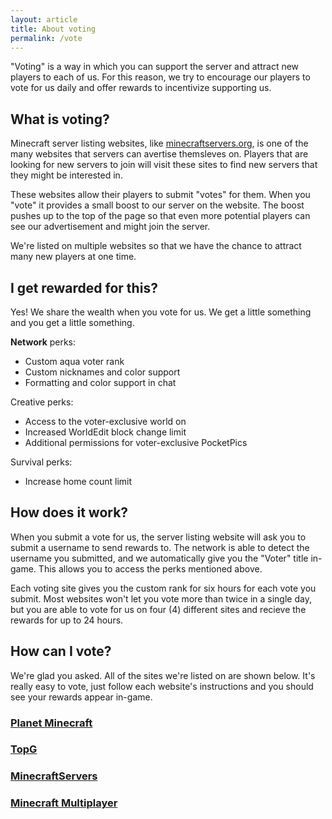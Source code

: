 ```yaml
---
layout: article
title: About voting
permalink: /vote
---
```


"Voting" is a way in which you can support the server and attract new players to each of us. For this reason, we try to encourage our players to vote for us daily and offer rewards to incentivize supporting us.

## What is voting?
Minecraft server listing websites, like [minecraftservers.org](https://minecraftservers.org/), is one of the many websites that servers can avertise themsleves on. Players that are looking for new servers to join will visit these sites to find new servers that they might be interested in. 

These websites allow their players to submit "votes" for them. When you "vote" it provides a small boost to our server on the website. The boost pushes up to the top of the page so that even more potential players can see our advertisement and might join the server. 

We're listed on multiple websites so that we have the chance to attract many new players at one time.

## I get rewarded for this?
Yes! We share the wealth when you vote for us. We get a little something and you get a little something.

**Network** perks:
* Custom aqua voter rank
* Custom nicknames and color support
* Formatting and color support in chat

<span class="creative">Creative</span> perks:
* Access to the voter-exclusive world on 
* Increased WorldEdit block change limit
* Additional permissions for voter-exclusive PocketPics

<span class="survival">Survival</span> perks:
* Increase home count limit

## How does it work?
When you submit a vote for us, the server listing website will ask you to submit a username to send rewards to. The network is able to detect the username you submitted, and we automatically give you the "Voter" title in-game. This allows you to access the perks mentioned above.

Each voting site gives you the custom rank for six hours for each vote you submit. Most websites won't let you vote more than twice in a single day, but you are able to vote for us on four (4) different sites and recieve the rewards for up to 24 hours.

## How can I vote?
We're glad you asked. All of the sites we're listed on are shown below. It's really easy to vote, just follow each website's instructions and you should see your rewards appear in-game.

<div class="grid-container">
  <div class="grid grid--py-3">
    <div class="cell cell--6">
        <div>
            <a href="{{ site.baseurl }}/pmc">
            <div class="card card--clickable">
                <div class="card__content">
                    <div class="card__header">
                        <h3>Planet Minecraft</h3>
                    </div>
                </div>
            </div>
            </a>
        </div>
    </div>
    <div class="cell cell--6">
        <div>
            <a href="{{ site.baseurl }}/topg">
            <div class="card card--clickable">
                <div class="card__content">
                    <div class="card__header">
                        <h3>TopG</h3>
                    </div>
                </div>
            </div>
            </a>
        </div>
    </div>
    <div class="cell cell--6">
        <div>
            <a href="{{ site.baseurl }}/mcs">
            <div class="card card--clickable">
                <div class="card__content">
                    <div class="card__header">
                        <h3>MinecraftServers</h3>
                    </div>
                </div>
            </div>
            </a>
        </div>
    </div>
    <div class="cell cell--6">
        <div>
            <a href="{{ site.baseurl }}/mcmp">
            <div class="card card--clickable">
                <div class="card__content">
                    <div class="card__header">
                        <h3>Minecraft Multiplayer</h3>
                    </div>
                </div>
            </div>
            </a>
        </div>
    </div>
  </div>
</div>